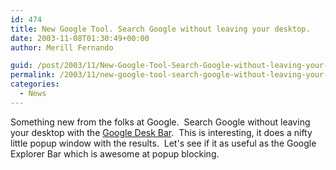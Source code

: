 ```yaml
---
id: 474
title: New Google Tool. Search Google without leaving your desktop.
date: 2003-11-08T01:30:49+00:00
author: Merill Fernando

guid: /post/2003/11/New-Google-Tool-Search-Google-without-leaving-your-desktop.aspx
permalink: /2003/11/new-google-tool-search-google-without-leaving-your-desktop/
categories:
  - News
---
```

<body xmlns="http://www.w3.org/1999/xhtml">
    <div class="Section1">
        <p>
            Something new from the folks at Google.&#160; Search Google without leaving your desktop
            with the <a href="http://toolbar.google.com/deskbar/index.html">Google Desk Bar</a>.&#160;
            This is interesting, it does a nifty little popup window with the results.&#160; Let's
            see if it as useful as the Google Explorer Bar which is awesome at popup blocking.
        </p>
    </div>
</body>